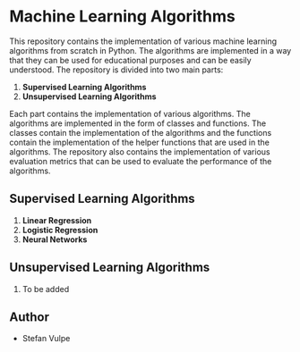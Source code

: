 # Machine Learning Algorithms

This repository contains the implementation of various machine learning algorithms from scratch in Python. The algorithms are implemented in a way that they can be used for educational purposes and can be easily understood. The repository is divided into two main parts:

1. **Supervised Learning Algorithms**
2. **Unsupervised Learning Algorithms**

Each part contains the implementation of various algorithms. The algorithms are implemented in the form of classes and functions. The classes contain the implementation of the algorithms and the functions contain the implementation of the helper functions that are used in the algorithms. The repository also contains the implementation of various evaluation metrics that can be used to evaluate the performance of the algorithms.

## Supervised Learning Algorithms

1. **Linear Regression**
2. **Logistic Regression**
3. **Neural Networks**

## Unsupervised Learning Algorithms

1. To be added

## Author

- Stefan Vulpe
